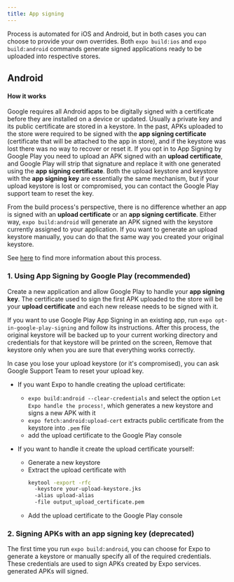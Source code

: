 ```yaml
---
title: App signing
---
```


Process is automated for iOS and Android, but in both cases you can choose to provide your own overrides. Both `expo build:ios` and
`expo build:android` commands generate signed applications ready to be uploaded into respective stores.

## Android 

#### How it works

Google requires all Android apps to be digitally signed with a certificate before they are installed on a device or updated. Usually
a private key and its public certificate are stored in a keystore. In the past, APKs uploaded to the store were required to be signed with
the **app signing certificate** (certificate that will be attached to the app in store), and if the keystore was lost there was no way to
recover or reset it. If you opt in to App Signing by Google Play you need to upload an APK signed with an **upload certificate**, and Google Play will
strip that signature and replace it with one generated using the **app signing certificate**. Both the upload keystore and keystore with
the **app signing key** are essentially the same mechanism, but if your upload keystore is lost or compromised, you can contact
the Google Play support team to reset the key.

From the build process's perspective, there is no difference whether an app is signed with an **upload certificate** or an **app signing certificate**. Either way, `expo build:android` will generate an APK signed with the keystore currently assigned to your application. If you want to generate an upload keystore manually, you can do
that the same way you created your original keystore.

See [here](https://developer.android.com/studio/publish/app-signing) to find more information about this process.


### 1. Using App Signing by Google Play (recommended)

Create a new application and allow Google Play to handle your **app signing key**. The certificate used to sign the first APK uploaded to the store
will be your **upload certificate** and each new release needs to be signed with it.

If you want to use Google Play App Signing in an existing app, run `expo opt-in-google-play-signing` and follow its instructions. After
this process, the original keystore will be backed up to your current working directory and credentials for that keystore will be printed on the screen,
Remove that keystore only when you are sure that everything works correctly.

In case you lose your upload keystore (or it's compromised), you can ask Google Support Team to reset your upload key.

- If you want Expo to handle creating the upload certificate:
  - `expo build:android --clear-credentials` and select the option `Let Expo handle the process!`, which generates a new keystore and signs a new APK with it
  - `expo fetch:android:upload-cert` extracts public certificate from the keystore into `.pem` file
  - add the upload certificate to the Google Play console

- If you want to handle it create the upload certificate yourself:
  - Generate a new keystore
  - Extract the upload certificate with
    ```bash
    keytool -export -rfc
      -keystore your-upload-keystore.jks
      -alias upload-alias
      -file output_upload_certificate.pem
    ```
  - Add the upload certificate to the Google Play console

### 2. Signing APKs with an **app signing key** (deprecated)

The first time you run `expo build:android`, you can choose for Expo to generate a keystore or manually specify all of the required credentials. These credentials are used to sign APKs created by Expo services.
generated APKs will signed.
